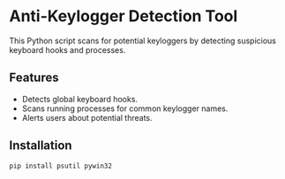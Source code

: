 # Anti-Keylogger Detection Tool

This Python script scans for potential keyloggers by detecting suspicious keyboard hooks and processes.

## Features
- Detects global keyboard hooks.
- Scans running processes for common keylogger names.
- Alerts users about potential threats.

## Installation
```sh
pip install psutil pywin32

